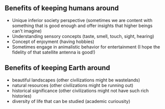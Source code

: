 ## Benefits of keeping humans around
- Unique inferior society perspective (sometimes we are content with something that is good enough and offer insights that higher beings can't imagine)
- Understanding sensory concepts (taste, smell, touch, sight, hearing)
- Concept of enjoyment (having hobbies)
- Sometimes engage in animalistic behavior for entertainment (I hope the fidelity of that satellite antenna is good!)

## Benefits of keeping Earth around
- beautiful landscapes (other civilizations might be wastelands)
- natural resources (other civilizations might be running out)
- historical significance (other civilizations might not have such rich histories)
- diversity of life that can be studied (academic curiousity)
